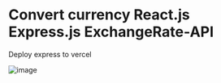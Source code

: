 # Convert currency React.js Express.js ExchangeRate-API
Deploy express to vercel

![image](https://github.com/user-attachments/assets/4d14c4f7-9aee-429b-86eb-815a5c2ff444)

